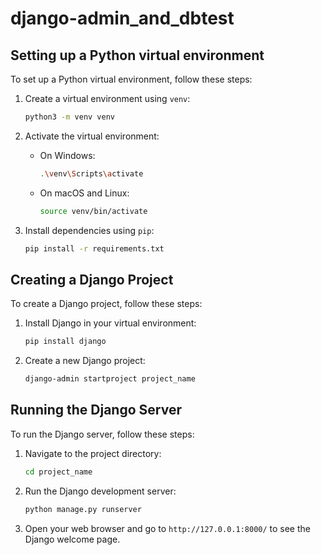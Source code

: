 # django-admin_and_dbtest

## Setting up a Python virtual environment

To set up a Python virtual environment, follow these steps:

1. Create a virtual environment using `venv`:
   ```sh
   python3 -m venv venv
   ```

2. Activate the virtual environment:
   - On Windows:
     ```sh
     .\venv\Scripts\activate
     ```
   - On macOS and Linux:
     ```sh
     source venv/bin/activate
     ```

3. Install dependencies using `pip`:
   ```sh
   pip install -r requirements.txt
   ```

## Creating a Django Project

To create a Django project, follow these steps:

1. Install Django in your virtual environment:
   ```sh
   pip install django
   ```

2. Create a new Django project:
   ```sh
   django-admin startproject project_name
   ```

## Running the Django Server

To run the Django server, follow these steps:

1. Navigate to the project directory:
   ```sh
   cd project_name
   ```

2. Run the Django development server:
   ```sh
   python manage.py runserver
   ```

3. Open your web browser and go to `http://127.0.0.1:8000/` to see the Django welcome page.
